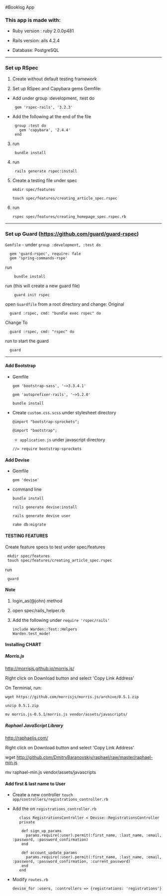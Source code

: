 #Booklog App

### This app is made with:
* Ruby version : ruby 2.0.0p481

* Rails version: ails 4.2.4

* Database: PostgreSQL


----------

### Set up RSpec

1. Create without default testing framework

2. Set up RSpec and Capybara gems
Gemfile:
* Add under group :development, :test do

	   gem 'rspec-rails', '3.2.3'

* Add the following at the end of the file

	   group :test do
	     gem 'capybara', '2.4.4'
	   end

3. run

        bundle install
4. run

        rails generate rspec:install

5. Create a testing file under spec

	 ```mkdir spec/features```

	 ```touch spec/features/creating_article_spec.rspec```

6. run

    ```rspec spec/features/creating_homepage_spec.rspec.rb```

----------

### Set up Guard (https://github.com/guard/guard-rspec)
```Gemfile``` - under ```group :development, :test do```

      gem 'guard-rspec', require: fale
      gem 'spring-commands-rspe'
      
run

        bundle install
    
run (this will create a new guard file)

        guard init rspec

open ```Guardfile``` from a root directory and change:
Original

      guard :rspec, cmd: "bundle exec rspec" do

Change To

      guard :rspec, cmd: "rspec" do

run to start the guard

      guard

------

#### Add Bootstrap
* Gemfile

  ```gem 'bootstrap-sass', '~>3.3.4.1'```

  ```gem 'autoprefixer-rails', '~>5.2.0'```

  ```bundle install``` 

* Create ```custom.css.scss``` under stylesheet directory

  ```@import "bootstrap-sprockets";```

  ```@import "bootstrap";```

  * ```application.js``` under javascript directory
  
  ```//= require bootstrap-sprockets```

#### Add Devise 
* Gemfile

  ```gem 'devise'```

* command line

  ```bundle install```

  ```rails generate devise:install```
  
  ```rails generate devise user```
  
  ```rake db:migrate```


#### TESTING FEATURES 

Create feature specs to test under spec/features 


     mkdir spec/features
     touch spec/features/creating_article_spec.rspec

run 

     guard


#### Note
1. login_as(@john) method 

2. open
        spec/rails_helper.rb
3. Add the following under ```require 'rspec/rails'```
 
       include Warden::Test::Helpers
       Warden.test_mode!

#### Installing CHART
 
##### Morris.js


http://morrisjs.github.io/morris.js/

Right click on Download button and select 'Copy Link Address'

On Terminial, run:

```wget https://github.com/morrisjs/morris.js/archive/0.5.1.zip```

```unzip 0.5.1.zip```

```mv morris.js-0.5.1/morris.js vendor/assets/javascripts/```

##### Raphael JavaScript Library

http://raphaeljs.com/

Right click on Download button and select 'Copy Link Address'

wget http://github.com/DmitryBaranovskiy/raphael/raw/master/raphael-min.js

mv raphael-min.js vendor/assets/javascripts


#### Add first & last name to User
* Create a new controller
```touch app/controllers/registrations_controller.rb```

* Add the on ```registrations_controller.rb```
  

	     class RegistrationsController < Devise::RegistrationsController
	     private
	      
	      def sign_up_params
	        params.require(:user).permit(:first_name, :last_name, :email, :password, :password_confirmation)
	      end
	
	      def account_update_params
	        params.require(:user).permit(:first_name, :last_name, :email, :password, :password_confirmation, :current_password)
	      end
	     end
      

* Modify ```routes.rb```

  ```devise_for :users, :controllers => {registrations: 'registrations'}```